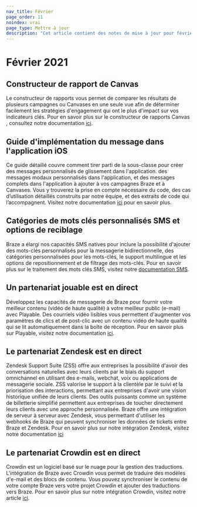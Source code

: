 ```yaml
---
nav_title: Février
page_order: 11
noindex: vrai
page_type: Mettre à jour
description: "Cet article contient des notes de mise à jour pour février 2021."
---
```


# Février 2021

## Constructeur de rapport de Canvas

Le constructeur de rapports vous permet de comparer les résultats de plusieurs campagnes ou Canvases en une seule vue afin de déterminer facilement les stratégies d'engagement qui ont le plus d'impact sur vos indicateurs clés. Pour en savoir plus sur le constructeur de rapports Canvas , consultez notre documentation [ici]({{site.baseurl}}/user_guide/data_and_analytics/your_reports/report_builder/).

## Guide d'implémentation du message dans l'application iOS

Ce guide détaillé couvre comment tirer parti de la sous-classe pour créer des messages personnalisés de glissement dans l'application. des messages modaux personnalisés dans l'application, et des messages complets dans l'application à ajouter à vos campagnes Braze et à Canvases. Vous y trouverez la prise en compte nécessaire du code, des cas d’utilisation détaillés construits par notre équipe, et des extraits de code qui l’accompagnent. Visitez notre documentation [ici]({{site.baseurl}}/developer_guide/platform_integration_guides/ios/in-app_messaging/implementation_guide/) pour en savoir plus.

## Catégories de mots clés personnalisés SMS et options de reciblage

Braze a élargi nos capacités SMS natives pour inclure la possibilité d'ajouter des mots-clés personnalisés pour la messagerie bidirectionnelle, des catégories personnalisées pour les mots-clés, le support multilingue et les options de repositionnement et de filtrage des mots-clés. Pour en savoir plus sur le traitement des mots clés SMS, visitez notre [documentation SMS]({{site.baseurl}}/user_guide/message_building_by_channel/sms/keywords/keyword_handling/).

## Un partenariat jouable est en direct

Développez les capacités de messagerie de Braze pour fournir votre meilleur contenu (vidéo de haute qualité) à votre meilleur public (e-mail) avec Playable. Des courriels vidéo lisibles vous permettent d'augmenter vos paramètres de clics et de post-clic avec un contenu vidéo de haute qualité qui se lit automatiquement dans la boîte de réception. Pour en savoir plus sur Playable, visitez notre documentation [ici]({{site.baseurl}}/partners/playable/).

## Le partenariat Zendesk est en direct

Zendesk Support Suite (ZSS) offre aux entreprises la possibilité d'avoir des conversations naturelles avec leurs clients par le biais du support omnichannel en utilisant des e-mails, webchat, voix ou applications de messagerie sociale. ZSS valorise le support à la clientèle par le suivi et la priorisation des interactions, permettant aux entreprises d'avoir une vision historique unifiée de leurs clients. Des outils puissants comme un système de billetterie simplifié permettent aux entreprises de toucher directement leurs clients avec une approche personnalisée. Braze offre une intégration de serveur à serveur avec Zendesk, vous permettant d'utiliser les webhooks de Braze qui peuvent synchroniser les données de tickets entre Braze et Zendesk. Pour en savoir plus sur notre intégration Zendesk, visitez notre documentation [ici]({{site.baseurl}}/partners/zendesk/)

## Le partenariat Crowdin est en direct

Crowdin est un logiciel basé sur le nuage pour la gestion des traductions. L'intégration de Braze avec Crowdin vous permet de traduire des modèles d'e-mail et des blocs de contenu. Vous pouvez synchroniser le contenu de votre compte Braze vers votre projet Crowdin et ajouter des traductions vers Braze. Pour en savoir plus sur notre intégration Crowdin, visitez notre article [ici]({{site.baseurl}}/partners/crowdin/).

